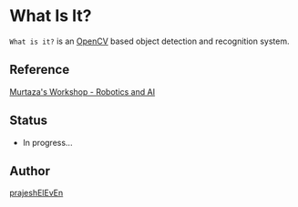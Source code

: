 # What Is It?

`What is it?` is an [OpenCV](https://opencv.org/) based object detection and recognition system.

## Reference

[Murtaza's Workshop - Robotics and AI](https://www.youtube.com/watch?v=HXDD7-EnGBY)

## Status

- In progress...

## Author

[prajeshElEvEn](https://github.com/prajeshElEvEn)
